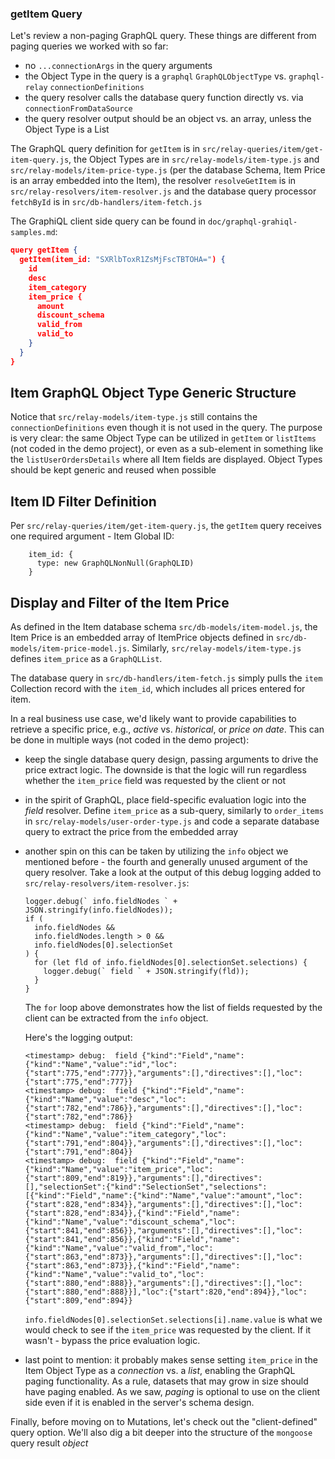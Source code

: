 ### getItem Query

Let's review a non-paging GraphQL query. These things are different from paging queries we worked with so far:

- no `...connectionArgs` in the query arguments
- the Object Type in the query is a `graphql` `GraphQLObjectType` vs. `graphql-relay` `connectionDefinitions`
- the query resolver calls the database query function directly vs. via `connectionFromDataSource`
- the query resolver output should be an object vs. an array, unless the Object Type is a List

The GraphQL query definition for `getItem` is in `src/relay-queries/item/get-item-query.js`, the Object Types are in `src/relay-models/item-type.js` and `src/relay-models/item-price-type.js` (per the database Schema, Item Price is an array embedded into the Item), the resolver `resolveGetItem` is in `src/relay-resolvers/item-resolver.js` and the database query processor `fetchById` is in `src/db-handlers/item-fetch.js`

The GraphiQL client side query can be found in `doc/graphql-grahiql-samples.md`:

```json
query getItem {
  getItem(item_id: "SXRlbToxR1ZsMjFscTBTOHA=") {
    id
    desc
    item_category
    item_price {
      amount
      discount_schema
      valid_from
      valid_to
    }
  }
}
```

## Item GraphQL Object Type Generic Structure

Notice that `src/relay-models/item-type.js` still contains the `connectionDefinitions` even though it is not used in the query. The purpose is very clear: the same Object Type can be utilized in `getItem` or `listItems` (not coded in the demo project), or even as a sub-element in something like the `listUserOrdersDetails` where all Item fields are displayed. Object Types should be kept generic and reused when possible


## Item ID Filter Definition 

Per `src/relay-queries/item/get-item-query.js`, the `getItem` query receives one required argument - Item Global ID:

```
    item_id: {
      type: new GraphQLNonNull(GraphQLID)
    }
```

## Display and Filter of the Item Price

As defined in the Item database schema `src/db-models/item-model.js`, the Item Price is an embedded array of ItemPrice objects defined in `src/db-models/item-price-model.js`. Similarly, `src/relay-models/item-type.js` defines `item_price` as a `GraphQLList`. 

The database query in `src/db-handlers/item-fetch.js` simply pulls the `item` Collection record with the `item_id`, which includes all prices entered for item.

In a real business use case, we'd likely want to provide capabilities to retrieve a specific price, e.g., *active* vs. *historical*, or *price on date*. This can be done in multiple ways (not coded in the demo project):

- keep the single database query design, passing arguments to drive the price extract logic. The downside is that the logic will run regardless whether the `item_price` field was requested by the client or not
- in the spirit of GraphQL, place field-specific evaluation logic into the *field* resolver. Define `item_price` as a sub-query, similarly to `order_items` in `src/relay-models/user-order-type.js` and code a separate database query to extract the price from the embedded array
- another spin on this can be taken by utilizing the `info` object we mentioned before - the fourth and generally unused argument of the query resolver. Take a look at the output of this debug logging added to `src/relay-resolvers/item-resolver.js`: 
  
  ```
  logger.debug(` info.fieldNodes ` + JSON.stringify(info.fieldNodes));
  if (
    info.fieldNodes &&
    info.fieldNodes.length > 0 &&
    info.fieldNodes[0].selectionSet
  ) {
    for (let fld of info.fieldNodes[0].selectionSet.selections) {
      logger.debug(` field ` + JSON.stringify(fld));
    }
  }
  ```

  The `for` loop above demonstrates how the list of fields requested by the client can be extracted from the `info` object. 

  Here's the logging output:

  ```
  <timestamp> debug:  field {"kind":"Field","name":{"kind":"Name","value":"id","loc":{"start":775,"end":777}},"arguments":[],"directives":[],"loc":{"start":775,"end":777}}
  <timestamp> debug:  field {"kind":"Field","name":{"kind":"Name","value":"desc","loc":{"start":782,"end":786}},"arguments":[],"directives":[],"loc":{"start":782,"end":786}}
  <timestamp> debug:  field {"kind":"Field","name":{"kind":"Name","value":"item_category","loc":{"start":791,"end":804}},"arguments":[],"directives":[],"loc":{"start":791,"end":804}}
  <timestamp> debug:  field {"kind":"Field","name":{"kind":"Name","value":"item_price","loc":{"start":809,"end":819}},"arguments":[],"directives":[],"selectionSet":{"kind":"SelectionSet","selections":[{"kind":"Field","name":{"kind":"Name","value":"amount","loc":{"start":828,"end":834}},"arguments":[],"directives":[],"loc":{"start":828,"end":834}},{"kind":"Field","name":{"kind":"Name","value":"discount_schema","loc":{"start":841,"end":856}},"arguments":[],"directives":[],"loc":{"start":841,"end":856}},{"kind":"Field","name":{"kind":"Name","value":"valid_from","loc":{"start":863,"end":873}},"arguments":[],"directives":[],"loc":{"start":863,"end":873}},{"kind":"Field","name":{"kind":"Name","value":"valid_to","loc":{"start":880,"end":888}},"arguments":[],"directives":[],"loc":{"start":880,"end":888}}],"loc":{"start":820,"end":894}},"loc":{"start":809,"end":894}}
  ```

  `info.fieldNodes[0].selectionSet.selections[i].name.value` is what we would check to see if the `item_price` was requested by the client. If it wasn't - bypass the price evaluation logic.

- last point to mention: it probably makes sense setting `item_price` in the Item Object Type as a *connection* vs. a *list*, enabling the GraphQL paging functionality. As a rule, datasets that may grow in size should have paging enabled. As we saw, *paging* is optional to use on the client side even if it is enabled in the server's schema design.


Finally, before moving on to Mutations, let's check out the "client-defined" query option. We'll also dig a bit deeper into the structure of the `mongoose` query result *object* 

